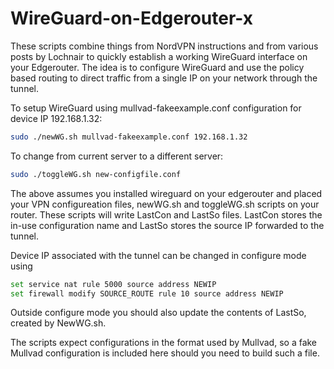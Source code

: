 # WireGuard-on-Edgerouter-x
These scripts combine things from NordVPN instructions and from various posts by Lochnair to quickly establish a working WireGuard interface on your Edgerouter. The idea is to configure WireGuard and use the policy based routing to direct traffic from a single IP on your network through the tunnel.

To setup WireGuard using mullvad-fakeexample.conf configuration for device IP 192.168.1.32:
````bash
sudo ./newWG.sh mullvad-fakeexample.conf 192.168.1.32
````

To change from current server to a different server:
````bash
sudo ./toggleWG.sh new-configfile.conf
````

The above assumes you installed wireguard on your edgerouter and placed your VPN configureation files, newWG.sh and toggleWG.sh scripts on your router. These scripts will write LastCon and LastSo files. LastCon stores the in-use configuration name and LastSo stores the source IP forwarded to the tunnel.

Device IP associated with the tunnel can be changed in configure mode using
````bash
set service nat rule 5000 source address NEWIP
set firewall modify SOURCE_ROUTE rule 10 source address NEWIP
````

Outside configure mode you should also update the contents of LastSo, created by NewWG.sh.

The scripts expect configurations in the format used by Mullvad, so a fake Mullvad configuration is included here should you need to build such a file.
